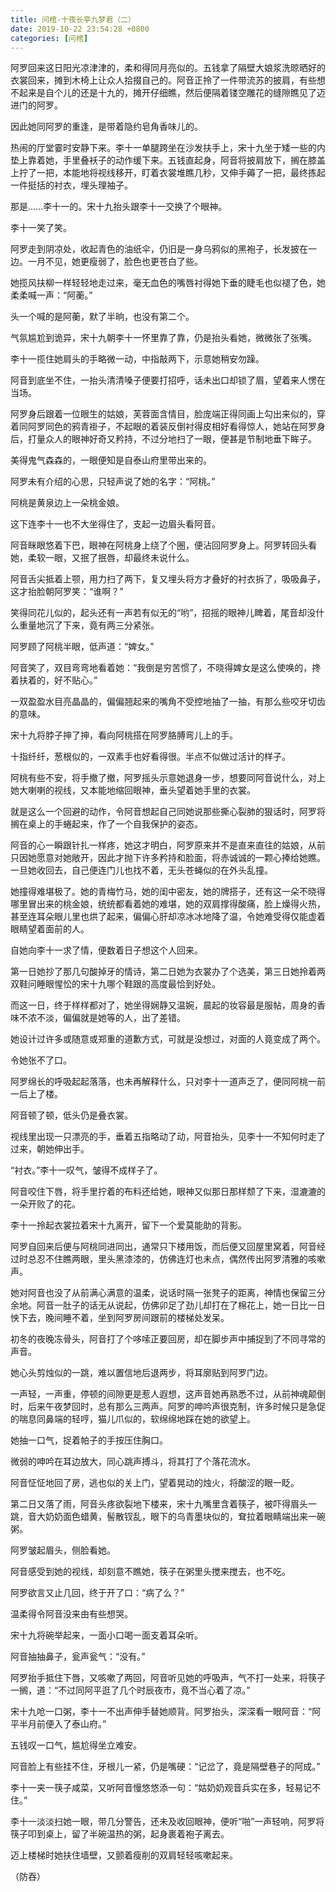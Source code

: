```yaml
---
title: 问棺-十夜长亭九梦君（二）
date: 2019-10-22 23:54:28 +0800
categories: [问棺]
---
```


阿罗回来这日阳光凉津津的，柔和得同月亮似的。五钱拿了隔壁大娘浆洗晾晒好的衣裳回来，摊到木椅上让众人拾掇自己的。阿音正拎了一件带流苏的披肩，有些想不起来是自个儿的还是十九的，摊开仔细瞧，然后便隔着镂空雕花的缝隙瞧见了迈进门的阿罗。

因此她同阿罗的重逢，是带着隐约皂角香味儿的。

热闹的厅堂霎时安静下来。李十一单腿跨坐在沙发扶手上，宋十九坐于矮一些的内垫上靠着她，手里叠袄子的动作缓下来。五钱直起身，阿音将披肩放下，搁在膝盖上拧了一把，本能地将视线移开，盯着衣裳堆瞧几秒，又伸手薅了一把，最终拣起一件挺括的衬衣，埋头理袖子。

那是……李十一的。宋十九抬头跟李十一交换了个眼神。

李十一笑了笑。

阿罗走到阴凉处，收起青色的油纸伞，仍旧是一身乌鸦似的黑袍子，长发披在一边。一月不见，她更瘦弱了，脸色也更苍白了些。

她揽风扶柳一样轻轻地走过来，毫无血色的嘴唇衬得她下垂的睫毛也似褪了色，她柔柔喊一声：“阿蘅。”

头一个喊的是阿蘅，默了半晌，也没有第二个。

气氛尴尬到诡异，宋十九朝李十一怀里靠了靠，仍是抬头看她，微微张了张嘴。

李十一揽住她肩头的手略微一动，中指敲两下，示意她稍安勿躁。

阿音到底坐不住，一抬头清清嗓子便要打招呼，话未出口却锁了眉，望着来人愣在当场。

阿罗身后跟着一位眼生的姑娘，芙蓉面含情目，脸庞端正得同画上勾出来似的，穿着同阿罗同色的鸦青褂子，不起眼的着装反倒衬得皮相好看得惊人，她站在阿罗身后，打量众人的眼神好奇又矜持，不过分地扫了一眼，便甚是节制地垂下眸子。

美得鬼气森森的，一眼便知是自泰山府里带出来的。

阿罗未有介绍的心思，只轻声说了她的名字：“阿桃。”

阿桃是黄泉边上一朵桃金娘。

这下连李十一也不大坐得住了，支起一边眉头看阿音。

阿音眯眼悠着下巴，眼神在阿桃身上绕了个圈，便沾回阿罗身上。阿罗转回头看她，柔软一眼，又抿了抿唇，却最终未说什么。

阿音舌尖抵着上颚，用力扫了两下，复又埋头将方才叠好的衬衣拆了，吸吸鼻子，这才抬脸朝阿罗笑：“谁啊？”

笑得同花儿似的，起头还有一声若有似无的“哟”，招摇的眼神儿睥着，尾音却没什么重量地沉了下来，竟有两三分紧张。

阿罗顾了阿桃半眼，低声道：“婢女。”

阿音笑了，双目弯弯地看着她：“我倒是穷苦惯了，不晓得婢女是这么使唤的，搀着扶着的，好不贴心。”

一双盈盈水目亮晶晶的，偏偏翘起来的嘴角不受控地抽了一抽，有那么些咬牙切齿的意味。

宋十九将脖子抻了抻，看向阿桃搭在阿罗胳膊弯儿上的手。

十指纤纤，葱根似的，一双素手也好看得很。半点不似做过活计的样子。

阿桃有些不安，将手撤了撤，阿罗摇头示意她退身一步，想要同阿音说什么，对上她大喇喇的视线，又本能地缩回眼神，垂头望着她手里的衣裳。

就是这么一个回避的动作，令阿音想起自己同她说那些撕心裂肺的狠话时，阿罗将搁在桌上的手蜷起来，作了一个自我保护的姿态。

阿音的心一瞬跟针扎一样疼，她这才明白，阿罗原来并不是直来直往的姑娘，从前只因她愿意对她敞开，因此才抛下许多矜持和脸面，将赤诚诚的一颗心捧给她瞧。一旦她收回去，自己便连门儿也找不着，无头苍蝇似的在外头乱撞。

她撞得难堪极了。她的青梅竹马，她的闺中密友，她的牌搭子，还有这一朵不晓得哪里冒出来的桃金娘，统统都看着她的难堪，她的双肩撑得酸痛，脸上燥得火热，甚至连耳朵眼儿里也烘了起来，偏偏心肝却凉冰冰地降了温，令她难受得仅能虚着眼睛望着面前的人。

自她向李十一求了情，便数着日子想这个人回来。

第一日她抄了那几句酸掉牙的情诗，第二日她为衣裳办了个选美，第三日她拎着两双鞋问睡眼惺忪的宋十九哪个鞋跟的高度最恰到好处。

而这一日，终于样样都对了，她坐得娴静又温婉，晨起的妆容最是服帖，周身的香味不浓不淡，偏偏就是她等的人，出了差错。

她设计过许多或随意或郑重的道歉方式，可就是没想过，对面的人竟变成了两个。

令她张不了口。

阿罗绵长的呼吸起起落落，也未再解释什么，只对李十一道声乏了，便同阿桃一前一后上了楼。

阿音顿了顿，低头仍是叠衣裳。

视线里出现一只漂亮的手，垂着五指略动了动，阿音抬头，见李十一不知何时走了过来，朝她伸出手。

“衬衣。”李十一叹气，皱得不成样子了。

阿音咬住下唇，将手里拧着的布料还给她，眼神又似那日那样颓了下来，湿漉漉的一朵开败了的花。

李十一拎起衣裳拉着宋十九离开，留下一个爱莫能助的背影。

阿罗自回来后便与阿桃同进同出，通常只下楼用饭，而后便又回屋里窝着，阿音经过时总忍不住瞧两眼，里头黑漆漆的，仿佛连灯也未点，偶然传出阿罗清雅的咳嗽声。

她对阿音也没了从前满心满意的温柔，说话时隔一张凳子的距离，神情也保留三分余地。阿音一肚子的话无从说起，仿佛卯足了劲儿却打在了棉花上，她一日比一日怏下去，晚间睡不着，坐到阿罗房间跟前的楼梯处发呆。

初冬的夜晚冻骨头，阿音打了个哆嗦正要回房，却在脚步声中捕捉到了不同寻常的声音。

她心头剪烛似的一跳，难以置信地后退两步，将耳廓贴到阿罗门边。

一声轻，一声重，停顿的间隙更是惹人遐想，这声音她再熟悉不过，从前神魂颠倒时，后来午夜梦回时，总有那么三两声。阿罗的呻吟声很克制，许多时候只是急促的喘息同鼻端的轻哼，猫儿爪似的，软绵绵地踩在她的欲望上。

她抽一口气，捉着帕子的手按压住胸口。

微弱的呻吟在耳边放大，同心跳声搏斗，将其打了个落花流水。

阿音怔怔地回了房，逃也似的关上门，望着晃动的烛火，将酸涩的眼一眨。

第二日又落了雨，阿音头疼欲裂地下楼来，宋十九嘴里含着筷子，被吓得眉头一跳，音大奶奶面色蜡黄，髻散钗乱，眼下的乌青墨块似的，耷拉着眼睛端出来一碗粥。

阿罗皱起眉头，侧脸看她。

阿音感受到她的视线，却刻意不瞧她，筷子在粥里头搅来搅去，也不吃。

阿罗欲言又止几回，终于开了口：“病了么？”

温柔得令阿音没来由有些想哭。

宋十九将碗举起来，一面小口喝一面支着耳朵听。

阿音抽抽鼻子，瓮声瓮气：“没有。”

阿罗抬手抵住下唇，又咳嗽了两回，阿音听见她的呼吸声，气不打一处来，将筷子一搁，道：“不过同阿平逛了几个时辰夜市，竟不当心着了凉。”

宋十九呛一口粥，李十一不出声伸手替她顺背。阿罗抬头，深深看一眼阿音：“阿平半月前便入了泰山府。”

五钱叹一口气，尴尬得坐立难安。

阿音脸上有些挂不住，牙根儿一紧，仍是嘴硬：“记岔了，竟是隔壁巷子的阿成。”

李十一夹一筷子咸菜，又听阿音慢悠悠添一句：“姑奶奶观音兵实在多，轻易记不住。”

李十一淡淡扫她一眼，带几分警告，还未及收回眼神，便听“啪”一声轻响，阿罗将筷子叩到桌上，留了半碗温热的粥，起身裹着袍子离去。

迈上楼梯时她扶住墙壁，又颤着瘦削的双肩轻轻咳嗽起来。

（防吞）

